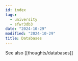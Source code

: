 ```yaml
---
id: index
tags:
  - university
  - sfwr3db3
date: "2024-10-29"
modified: "2024-10-29"
title: Databases
---
```


See also [[thoughts/databases]]
